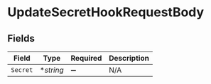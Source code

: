 # UpdateSecretHookRequestBody


## Fields

| Field              | Type               | Required           | Description        |
| ------------------ | ------------------ | ------------------ | ------------------ |
| `Secret`           | **string*          | :heavy_minus_sign: | N/A                |